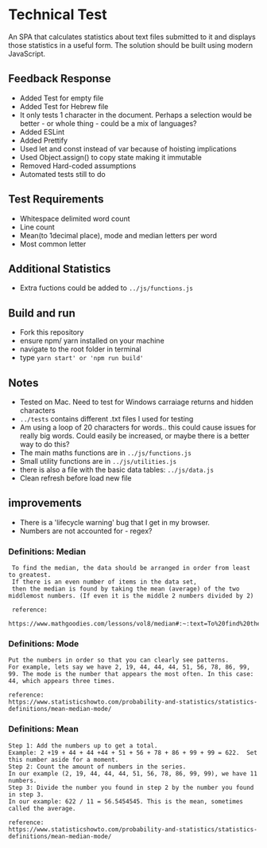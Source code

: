 # Technical Test

An SPA that calculates statistics about text files submitted to it and displays those statistics in a useful form. The solution should be built using modern JavaScript.

## Feedback Response
- Added Test for empty file
- Added Test for Hebrew file
- It only tests 1 character in the document. Perhaps a selection would be better - or whole thing - could be a mix of languages?
- Added ESLint
- Added Prettify
- Used let and const instead of var because of hoisting implications
- Used Object.assign() to copy state making it immutable
- Removed Hard-coded assumptions
- Automated tests still to do

## Test Requirements
- Whitespace delimited word count
- Line count
- Mean(to 1decimal place), mode and median letters per word
- Most common letter

## Additional Statistics
- Extra fuctions could be added to ```../js/functions.js```

## Build and run
- Fork this repository
- ensure npm/ yarn installed on your machine
- navigate to the root folder in terminal
- type ```yarn start' or 'npm run build'```

## Notes
- Tested on Mac. Need to test for Windows carraiage returns and hidden characters
- ```../tests``` contains different .txt files I used for testing
- Am using a loop of 20 characters for words.. this could cause issues for really big words. Could easily be increased, or maybe there is a better way to do this? 
- The main maths functions are in ```../js/functions.js``` 
- Small utility functions are in ```../js/utilities.js``` 
- there is also a file with the basic data tables: ```../js/data.js```
- Clean refresh before load new file

## improvements
- There is a 'lifecycle warning' bug that I get in my browser. 
- Numbers are not accounted for - regex?

### Definitions: Median
     To find the median, the data should be arranged in order from least to greatest.
     If there is an even number of items in the data set, 
     then the median is found by taking the mean (average) of the two middlemost numbers. (If even it is the middle 2 numbers divided by 2)

     reference:
     https://www.mathgoodies.com/lessons/vol8/median#:~:text=To%20find%20the%20median%2C%20the%20data%20should%20be%20arranged%20in,of%20the%20two%20middlemost%20numbers.

### Definitions: Mode
    Put the numbers in order so that you can clearly see patterns.
    For example, lets say we have 2, 19, 44, 44, 44, 51, 56, 78, 86, 99, 99. The mode is the number that appears the most often. In this case: 44, which appears three times.

    reference:
    https://www.statisticshowto.com/probability-and-statistics/statistics-definitions/mean-median-mode/

### Definitions: Mean
    Step 1: Add the numbers up to get a total.
    Example: 2 +19 + 44 + 44 +44 + 51 + 56 + 78 + 86 + 99 + 99 = 622.  Set this number aside for a moment.
    Step 2: Count the amount of numbers in the series.
    In our example (2, 19, 44, 44, 44, 51, 56, 78, 86, 99, 99), we have 11 numbers.
    Step 3: Divide the number you found in step 2 by the number you found in step 3.
    In our example: 622 / 11 = 56.5454545. This is the mean, sometimes called the average.

    reference:
    https://www.statisticshowto.com/probability-and-statistics/statistics-definitions/mean-median-mode/


